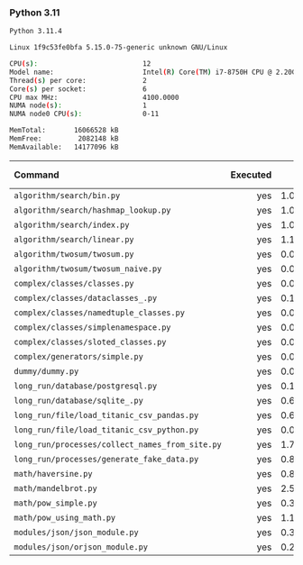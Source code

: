 ### **Python 3.11**

```bash
Python 3.11.4

Linux 1f9c53fe0bfa 5.15.0-75-generic unknown GNU/Linux

CPU(s):                          12
Model name:                      Intel(R) Core(TM) i7-8750H CPU @ 2.20GHz
Thread(s) per core:              2
Core(s) per socket:              6
CPU max MHz:                     4100.0000
NUMA node(s):                    1
NUMA node0 CPU(s):               0-11

MemTotal:       16066528 kB
MemFree:         2082148 kB
MemAvailable:   14177096 kB
```

| Command | Executed | Mean [s] | Stddev [s] | Median [s] | Min [s] | Max [s] | Memory [MB] |
|:---|---:|---:|---:|---:|---:|---:|---:|
| `algorithm/search/bin.py` | yes | 1.04527 | 0.00858 | 1.04436 | 1.03417 | 1.06729 | 35.75234 |
| `algorithm/search/hashmap_lookup.py` | yes | 1.05858 | 0.02555 | 1.04944 | 1.03859 | 1.11953 | 36.53945 |
| `algorithm/search/index.py` | yes | 1.06199 | 0.00614 | 1.06073 | 1.05352 | 1.07155 | 35.5582 |
| `algorithm/search/linear.py` | yes | 1.11471 | 0.02238 | 1.10618 | 1.08835 | 1.15328 | 35.03359 |
| `algorithm/twosum/twosum.py` | yes | 0.07426 | 0.00048 | 0.07427 | 0.07337 | 0.07509 | 26.53828 |
| `algorithm/twosum/twosum_naive.py` | yes | 0.07378 | 0.00079 | 0.07361 | 0.07265 | 0.07512 | 26.93672 |
| `complex/classes/classes.py` | yes | 0.02105 | 0.00015 | 0.02104 | 0.02083 | 0.02132 | 27.46914 |
| `complex/classes/dataclasses_.py` | yes | 0.11387 | 0.00033 | 0.11389 | 0.1133 | 0.11439 | 28.5668 |
| `complex/classes/namedtuple_classes.py` | yes | 0.08446 | 0.00034 | 0.08454 | 0.0836 | 0.08474 | 27.76445 |
| `complex/classes/simplenamespace.py` | yes | 0.02658 | 0.00029 | 0.0265 | 0.0263 | 0.02729 | 28.70625 |
| `complex/classes/sloted_classes.py` | yes | 0.02221 | 0.00144 | 0.02127 | 0.02099 | 0.02401 | 28.43594 |
| `complex/generators/simple.py` | yes | 0.04055 | 0.00039 | 0.04047 | 0.03992 | 0.04116 | 29.03086 |
| `dummy/dummy.py` | yes | 0.01513 | 0.00214 | 0.01581 | 0.01229 | 0.01803 | 26.46445 |
| `long_run/database/postgresql.py` | yes | 0.15069 | 0.00085 | 0.15075 | 0.14928 | 0.15203 | 31.72734 |
| `long_run/database/sqlite_.py` | yes | 0.61518 | 0.00169 | 0.61517 | 0.61222 | 0.61871 | 72.79336 |
| `long_run/file/load_titanic_csv_pandas.py` | yes | 0.64223 | 0.00128 | 0.64247 | 0.63941 | 0.64369 | 70.82695 |
| `long_run/file/load_titanic_csv_python.py` | yes | 0.05938 | 0.00055 | 0.05941 | 0.05855 | 0.06025 | 26.80078 |
| `long_run/processes/collect_names_from_site.py` | yes | 1.71591 | 0.01675 | 1.71392 | 1.69619 | 1.75111 | 47.49336 |
| `long_run/processes/generate_fake_data.py` | yes | 0.81496 | 0.00959 | 0.81338 | 0.80602 | 0.83436 | 72.43555 |
| `math/haversine.py` | yes | 0.81429 | 0.02916 | 0.80926 | 0.78024 | 0.86743 | 26.91914 |
| `math/mandelbrot.py` | yes | 2.57773 | 0.03036 | 2.56705 | 2.55377 | 2.64307 | 40.82617 |
| `math/pow_simple.py` | yes | 0.34734 | 0.00082 | 0.34767 | 0.34538 | 0.34802 | 26.92969 |
| `math/pow_using_math.py` | yes | 1.17012 | 0.04203 | 1.15837 | 1.14551 | 1.28817 | 26.50664 |
| `modules/json/json_module.py` | yes | 0.39774 | 0.00386 | 0.39771 | 0.39168 | 0.40476 | 26.60078 |
| `modules/json/orjson_module.py` | yes | 0.21073 | 0.00165 | 0.21009 | 0.20928 | 0.21426 | 27.51289 |
